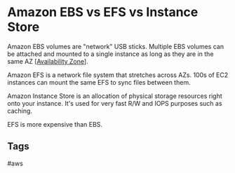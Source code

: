 # Amazon EBS vs EFS vs Instance Store

Amazon EBS volumes are "network" USB sticks. Multiple EBS volumes can be attached and mounted to a single instance as long as they are in the same AZ [[Availability Zone](https://github.com/EliotKhachi//publicZk/tree/main/202309120416)].   

Amazon EFS is a network file system that stretches across AZs. 100s of EC2 instances can mount the same EFS to sync files between them.  

Amazon Instance Store is an allocation of physical storage resources right onto your instance. It's used for very fast R/W and IOPS purposes such as caching.  

EFS is more expensive than EBS.  

## Tags
#aws
